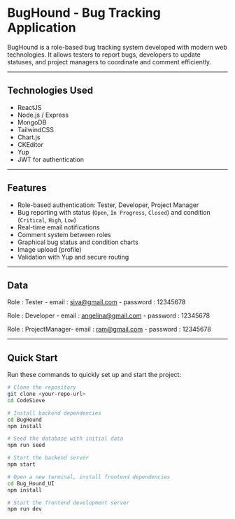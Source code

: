 #  BugHound - Bug Tracking Application

BugHound is a role-based bug tracking system developed with modern web technologies. It allows testers to report bugs, developers to update statuses, and project managers to coordinate and comment efficiently.

---

##  Technologies Used

- ReactJS
- Node.js / Express
- MongoDB
- TailwindCSS
- Chart.js
- CKEditor
- Yup
- JWT for authentication

---

##  Features

- Role-based authentication: Tester, Developer, Project Manager
- Bug reporting with status (`Open`, `In Progress`, `Closed`) and condition (`Critical`, `High`, `Low`)
- Real-time email notifications
- Comment system between roles
- Graphical bug status and condition charts
- Image upload (profile)
- Validation with Yup and secure routing

---

## Data

Role : Tester   - email :  	 siva@gmail.com  - password : 12345678
	
Role : Developer - email : 	angelina@gmail.com - password : 12345678
	
Role : ProjectManager- email :	ram@gmail.com - password : 12345678
	

----

## Quick Start

Run these commands to quickly set up and start the project:

```bash
# Clone the repository
git clone <your-repo-url>
cd CodeSieve

# Install backend dependencies
cd BugHound
npm install

# Seed the database with initial data
npm run seed

# Start the backend server
npm start

# Open a new terminal, install frontend dependencies
cd Bug_Hound_UI
npm install

# Start the frontend development server
npm run dev
